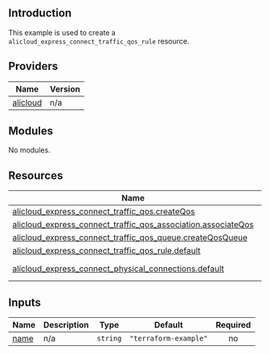 ## Introduction

This example is used to create a `alicloud_express_connect_traffic_qos_rule` resource.

<!-- BEGIN_TF_DOCS -->
## Providers

| Name | Version |
|------|---------|
| <a name="provider_alicloud"></a> [alicloud](#provider\_alicloud) | n/a |

## Modules

No modules.

## Resources

| Name | Type |
|------|------|
| [alicloud_express_connect_traffic_qos.createQos](https://registry.terraform.io/providers/aliyun/alicloud/latest/docs/resources/express_connect_traffic_qos) | resource |
| [alicloud_express_connect_traffic_qos_association.associateQos](https://registry.terraform.io/providers/aliyun/alicloud/latest/docs/resources/express_connect_traffic_qos_association) | resource |
| [alicloud_express_connect_traffic_qos_queue.createQosQueue](https://registry.terraform.io/providers/aliyun/alicloud/latest/docs/resources/express_connect_traffic_qos_queue) | resource |
| [alicloud_express_connect_traffic_qos_rule.default](https://registry.terraform.io/providers/aliyun/alicloud/latest/docs/resources/express_connect_traffic_qos_rule) | resource |
| [alicloud_express_connect_physical_connections.default](https://registry.terraform.io/providers/aliyun/alicloud/latest/docs/data-sources/express_connect_physical_connections) | data source |

## Inputs

| Name | Description | Type | Default | Required |
|------|-------------|------|---------|:--------:|
| <a name="input_name"></a> [name](#input\_name) | n/a | `string` | `"terraform-example"` | no |
<!-- END_TF_DOCS -->
